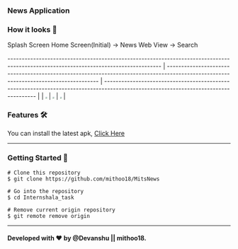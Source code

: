 ### News Application

### How it looks 🧐

Splash Screen                                                                                                                          Home Screen(Initial)                                                                                                                                                                                                                                      -> News Web View
-> Search

------------------------------------------------------------------------------------------------------------------------------------ | ------------------------------------------------------------------------------------------------------------------------------------ | ------------------------------------------------------------------------------------------------------------------------------------ |
| <img src="https://github.com/mithoo18/MitsNews/tree/master/Github%20Images/1.jpg" style="zoom:25%;" /> | <img src="https://github.com/mithoo18/MitsNews/tree/master/Github%20Images/5.jpg" style="zoom:25%;" /> | <img src="https://github.com/mithoo18/MitsNews/tree/master/Github%20Images/5.jpg" style="zoom:25%;" /> |

### Features 🛠️


You can install the latest apk, [Click Here](https://github.com/Anshul1507/Internshala_task/releases/download/v1.0/app-debug.apk) <p> 


---

### Getting Started 🚀

```
# Clone this repository
$ git clone https://github.com/mithoo18/MitsNews

# Go into the repository
$ cd Internshala_task

# Remove current origin repository
$ git remote remove origin
```

---

#### Developed with ❤ by @Devanshu || mithoo18.

